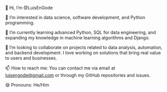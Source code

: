 👋 Hi, I’m @LuisEnGode

👀 I’m interested in data science, software development, and Python programming. 

🌱 I’m currently learning advanced Python, SQL for data engineering, and expanding my knowledge in machine learning algorithms and Django.

💞️ I’m looking to collaborate on projects related to data analysis, automation, and backend development. I love working on solutions that bring real value to users and businesses.

📫 How to reach me: You can contact me via email at luisengode@gmail.com or through my GitHub repositories and issues.

😄 Pronouns: He/Him

